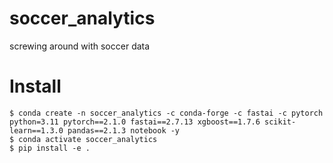 # soccer_analytics
screwing around with soccer data


# Install
```commandline
$ conda create -n soccer_analytics -c conda-forge -c fastai -c pytorch python=3.11 pytorch==2.1.0 fastai==2.7.13 xgboost==1.7.6 scikit-learn==1.3.0 pandas==2.1.3 notebook -y
$ conda activate soccer_analytics
$ pip install -e .
```